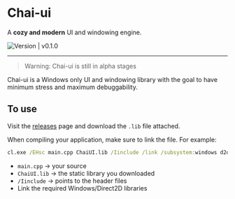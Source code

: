 # Chai-ui
A **cozy and modern** UI and windowing engine.

![Version | v0.1.0][ver]

 ---
 > Warning: Chai-ui is still in alpha stages

Chai-ui is a Windows only UI and windowing library with the goal to have minimum stress and maximum debuggability.

## To use
Visit the [releases][releases] page and download the `.lib` file attached.

When compiling your application, make sure to link the file. For example:

```cmd
cl.exe /EHsc main.cpp ChaiUI.lib /Iinclude /link /subsystem:windows d2d1.lib dwrite.lib ole32.lib uuid.lib gdi32.lib user32.lib
````


- `main.cpp` → your source  
- `ChaiUI.lib` → the static library you downloaded  
- `/Iinclude` → points to the header files  
- Link the required Windows/Direct2D libraries


[ver]: https://img.shields.io/badge/version-v0.1.0-blue
[releases]: https://github.com/TazyFoundSoup/chai-ui/releases/latest